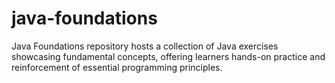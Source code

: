 # java-foundations
Java Foundations repository hosts a collection of Java exercises showcasing fundamental concepts, offering learners hands-on practice and reinforcement of essential programming principles.
